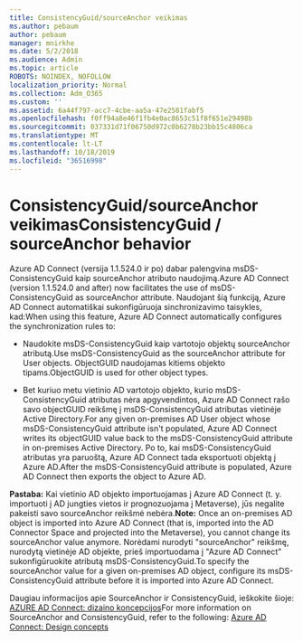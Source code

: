 ```yaml
---
title: ConsistencyGuid/sourceAnchor veikimas
ms.author: pebaum
author: pebaum
manager: mnirkhe
ms.date: 5/2/2018
ms.audience: Admin
ms.topic: article
ROBOTS: NOINDEX, NOFOLLOW
localization_priority: Normal
ms.collection: Adm_O365
ms.custom: ''
ms.assetid: 6a44f797-acc7-4cbe-aa5a-47e2581fabf5
ms.openlocfilehash: f0ff94a8e46f1fb4e0ac8653c51f8f651e29498b
ms.sourcegitcommit: 037331d71f06750d972c0b6278b23bb15c4806ca
ms.translationtype: MT
ms.contentlocale: lt-LT
ms.lasthandoff: 10/18/2019
ms.locfileid: "36516998"
---
```

# <a name="consistencyguid--sourceanchor-behavior"></a><span data-ttu-id="d1071-102">ConsistencyGuid/sourceAnchor veikimas</span><span class="sxs-lookup"><span data-stu-id="d1071-102">ConsistencyGuid / sourceAnchor behavior</span></span>

<span data-ttu-id="d1071-103">Azure AD Connect (versija 1.1.524.0 ir po) dabar palengvina msDS-ConsistencyGuid kaip sourceAnchor atributo naudojimą.</span><span class="sxs-lookup"><span data-stu-id="d1071-103">Azure AD Connect (version 1.1.524.0 and after) now facilitates the use of msDS-ConsistencyGuid as sourceAnchor attribute.</span></span> <span data-ttu-id="d1071-104">Naudojant šią funkciją, Azure AD Connect automatiškai sukonfigūruoja sinchronizavimo taisykles, kad:</span><span class="sxs-lookup"><span data-stu-id="d1071-104">When using this feature, Azure AD Connect automatically configures the synchronization rules to:</span></span>
  
- <span data-ttu-id="d1071-105">Naudokite msDS-ConsistencyGuid kaip vartotojo objektų sourceAnchor atributą.</span><span class="sxs-lookup"><span data-stu-id="d1071-105">Use msDS-ConsistencyGuid as the sourceAnchor attribute for User objects.</span></span> <span data-ttu-id="d1071-106">ObjectGUID naudojamas kitiems objekto tipams.</span><span class="sxs-lookup"><span data-stu-id="d1071-106">ObjectGUID is used for other object types.</span></span>
    
- <span data-ttu-id="d1071-107">Bet kuriuo metu vietinio AD vartotojo objekto, kurio msDS-ConsistencyGuid atributas nėra apgyvendintos, Azure AD Connect rašo savo objectGUID reikšmę į msDS-ConsistencyGuid atributas vietinėje Active Directory.</span><span class="sxs-lookup"><span data-stu-id="d1071-107">For any given on-premises AD User object whose msDS-ConsistencyGuid attribute isn't populated, Azure AD Connect writes its objectGUID value back to the msDS-ConsistencyGuid attribute in on-premises Active Directory.</span></span> <span data-ttu-id="d1071-108">Po to, kai msDS-ConsistencyGuid atributas yra paruoštą, Azure AD Connect tada eksportuoti objektą į Azure AD.</span><span class="sxs-lookup"><span data-stu-id="d1071-108">After the msDS-ConsistencyGuid attribute is populated, Azure AD Connect then exports the object to Azure AD.</span></span>
    
 <span data-ttu-id="d1071-109">**Pastaba:** Kai vietinio AD objekto importuojamas į Azure AD Connect (t. y. importuoti į AD jungties vietos ir prognozuojama į Metaverse), jūs negalite pakeisti savo sourceAnchor reikšmė nebėra.</span><span class="sxs-lookup"><span data-stu-id="d1071-109">**Note:** Once an on-premises AD object is imported into Azure AD Connect (that is, imported into the AD Connector Space and projected into the Metaverse), you cannot change its sourceAnchor value anymore.</span></span> <span data-ttu-id="d1071-110">Norėdami nurodyti "sourceAnchor" reikšmę, nurodytą vietinėje AD objekte, prieš importuodama į "Azure AD Connect" sukonfigūruokite atributą msDS-ConsistencyGuid.</span><span class="sxs-lookup"><span data-stu-id="d1071-110">To specify the sourceAnchor value for a given on-premises AD object, configure its msDS-ConsistencyGuid attribute before it is imported into Azure AD Connect.</span></span> 
  
<span data-ttu-id="d1071-111">Daugiau informacijos apie SourceAnchor ir ConsistencyGuid, ieškokite šioje: [AZURE AD Connect: dizaino koncepcijos](https://docs.microsoft.com/azure/active-directory/connect/active-directory-aadconnect-design-concepts)</span><span class="sxs-lookup"><span data-stu-id="d1071-111">For more information on SourceAnchor and ConsistencyGuid, refer to the following: [Azure AD Connect: Design concepts](https://docs.microsoft.com/azure/active-directory/connect/active-directory-aadconnect-design-concepts)</span></span>
  

